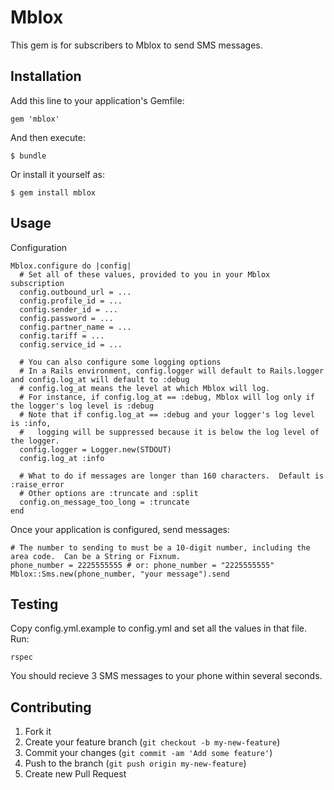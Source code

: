# Mblox

This gem is for subscribers to Mblox to send SMS messages.

## Installation

Add this line to your application's Gemfile:

    gem 'mblox'

And then execute:

    $ bundle

Or install it yourself as:

    $ gem install mblox

## Usage

Configuration

    Mblox.configure do |config|
      # Set all of these values, provided to you in your Mblox subscription
      config.outbound_url = ...
      config.profile_id = ...
      config.sender_id = ...
      config.password = ...
      config.partner_name = ...
      config.tariff = ...
      config.service_id = ...
      
      # You can also configure some logging options
      # In a Rails environment, config.logger will default to Rails.logger and config.log_at will default to :debug
      # config.log_at means the level at which Mblox will log.
      # For instance, if config.log_at == :debug, Mblox will log only if the logger's log level is :debug
      # Note that if config.log_at == :debug and your logger's log level is :info,
      #   logging will be suppressed because it is below the log level of the logger.
      config.logger = Logger.new(STDOUT)
      config.log_at :info
      
      # What to do if messages are longer than 160 characters.  Default is :raise_error
      # Other options are :truncate and :split
      config.on_message_too_long = :truncate
    end

Once your application is configured, send messages:

    # The number to sending to must be a 10-digit number, including the area code.  Can be a String or Fixnum.
    phone_number = 2225555555 # or: phone_number = "2225555555"
    Mblox::Sms.new(phone_number, "your message").send

## Testing

Copy config.yml.example to config.yml and set all the values in that file.  Run:

    rspec

You should recieve 3 SMS messages to your phone within several seconds.

## Contributing

1. Fork it
2. Create your feature branch (`git checkout -b my-new-feature`)
3. Commit your changes (`git commit -am 'Add some feature'`)
4. Push to the branch (`git push origin my-new-feature`)
5. Create new Pull Request
